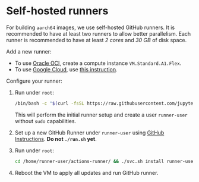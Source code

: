 # Self-hosted runners

For building `aarch64` images, we use self-hosted GitHub runners.
It is recommended to have at least two runners to allow better parallelism.
Each runner is recommended to have at least _2 cores_ and _30 GB_ of disk space.

Add a new runner:

- To use [Oracle OCI](https://www.oracle.com/cloud/), create a compute instance `VM.Standard.A1.Flex`.
- To use [Google Cloud](https://cloud.google.com), use [this instruction](https://cloud.google.com/compute/docs/instances/create-arm-vm-instance#armpublicimage).

Configure your runner:

1. Run under `root`:

   ```bash
   /bin/bash -c "$(curl -fsSL https://raw.githubusercontent.com/jupyter/docker-stacks/HEAD/aarch64-runner/setup.sh)"
   ```

   This will perform the initial runner setup and create a user `runner-user` without `sudo` capabilities.

2. Set up a new GitHub Runner under `runner-user` using [GitHub Instructions](https://github.com/jupyter/docker-stacks/settings/actions/runners/new?arch=arm64&os=linux).
   **Do not `./run.sh` yet**.
3. Run under `root`:

   ```bash
   cd /home/runner-user/actions-runner/ && ./svc.sh install runner-user
   ```

4. Reboot the VM to apply all updates and run GitHub runner.
